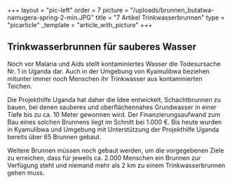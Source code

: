 +++
layout = "pic-left"
order = 7
picture = "/uploads/brunnen_butatwa-namugera-spring-2-min.JPG"
title = "7 Artikel Trinkwasserbrunnen"
type = "picarticle"
_template = "article_with_picture"
+++

## Trinkwasserbrunnen für sauberes Wasser

Noch vor Malaria und Aids stellt kontaminiertes Wasser die Todesursache Nr. 1 in Uganda dar. Auch in der Umgebung von Kyamulibwa beziehen mitunter immer noch Menschen ihr Trinkwasser aus kontaminierten Teichen.

Die Projekthilfe Uganda hat daher die Idee entwickelt, Schachtbrunnen zu bauen, bei denen sauberes und oberflächennahes Grundwasser in einer Tiefe bis zu ca. 10 Meter gewonnen wird. Der Finanzierungsaufwand zum Bau eines solchen Brunnens liegt im Schnitt bei 1.000 €. Bis heute wurden in Kyamulibwa und Umgebung mit Unterstützung der Projekthilfe Uganda bereits über 65 Brunnen gebaut.

Weitere Brunnen müssen noch gebaut werden, um die vorgegebenen Ziele zu erreichen, dass für jeweils ca. 2.000 Menschen ein Brunnen zur Verfügung steht und niemand mehr als 2 km zu einem Trinkwasserbrunnen gehen muss.
